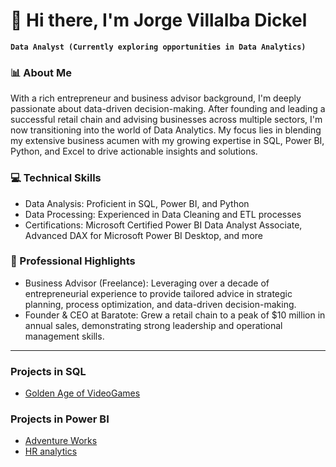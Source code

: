 # 👋 Hi there, I'm Jorge Villalba Dickel

**`Data Analyst (Currently exploring opportunities in Data Analytics)`**

### 📊 About Me
With a rich entrepreneur and business advisor background, I'm deeply passionate about data-driven decision-making. After founding and leading a successful retail chain and advising businesses across multiple sectors, I'm now transitioning into the world of Data Analytics. My focus lies in blending my extensive business acumen with my growing expertise in SQL, Power BI, Python, and Excel to drive actionable insights and solutions.

### 💻 Technical Skills
- Data Analysis: Proficient in SQL, Power BI, and Python
- Data Processing: Experienced in Data Cleaning and ETL processes
- Certifications: Microsoft Certified Power BI Data Analyst Associate, Advanced DAX for Microsoft Power BI Desktop, and more

### 🌟 Professional Highlights
- Business Advisor (Freelance): Leveraging over a decade of entrepreneurial experience to provide tailored advice in strategic planning, process optimization, and data-driven decision-making.
- Founder & CEO at Baratote: Grew a retail chain to a peak of $10 million in annual sales, demonstrating strong leadership and operational management skills.

---
### Projects in SQL
- [Golden Age of VideoGames](https://github.com/jvillalbadickel/golden_age_videogames)

### Projects in Power BI
- [Adventure Works](https://app.powerbi.com/view?r=eyJrIjoiMjhkYjE1ZDktZDJjYS00MzkzLWJmYzAtNjJhMjJhOGE0MmNiIiwidCI6IjMxMTEyZTNkLWFlNzMtNDE5OC1hYjI0LTRkNDg0MjllNThjMyIsImMiOjR9&pageName=ReportSection)
- [HR analytics](https://app.powerbi.com/view?r=eyJrIjoiODFiOTFhMzctYzUyOS00NWE5LThmOTQtMzAzM2E3ZTU3MGFhIiwidCI6IjMxMTEyZTNkLWFlNzMtNDE5OC1hYjI0LTRkNDg0MjllNThjMyIsImMiOjR9&pageName=ReportSection)


<!---
jvillalbadickel/jvillalbadickel is a ✨ special ✨ repository because its `README.md` (this file) appears on your GitHub profile.
You can click the Preview link to take a look at your changes.
--->
